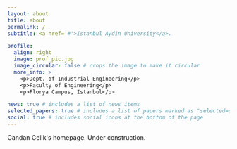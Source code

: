 ```yaml
---
layout: about
title: about
permalink: /
subtitle: <a href='#'>Istanbul Aydin University</a>.

profile:
  align: right
  image: prof_pic.jpg
  image_circular: false # crops the image to make it circular
  more_info: >
    <p>Dept. of Industrial Engineering</p>
    <p>Faculty of Engineering</p>
    <p>Florya Campus, Istanbul</p>

news: true # includes a list of news items
selected_papers: true # includes a list of papers marked as "selected={true}"
social: true # includes social icons at the bottom of the page
---
```


Candan Celik's homepage. Under construction. 
